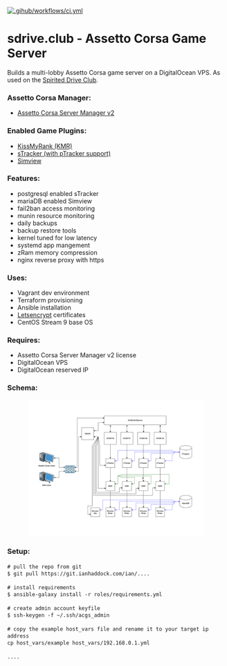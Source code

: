 [![.gihub/workflows/ci.yml](https://github.com/ianhaddock/sdrive.club/actions/workflows/ci.yml/badge.svg)](https://github.com/ianhaddock/sdrive.club/actions/workflows/ci.yml)

# sdrive.club - Assetto Corsa Game Server
Builds a multi-lobby Assetto Corsa game server on a DigitalOcean VPS. As used on the [Spirited Drive Club][4].

### Assetto Corsa Manager:
* [Assetto Corsa Server Manager v2][1]

### Enabled Game Plugins:
* [KissMyRank (KMR)][2]
* [sTracker (with pTracker support)][5]
* [Simview][6]

### Features:
* postgresql enabled sTracker
* mariaDB enabled Simview
* fail2ban access monitoring
* munin resource monitoring
* daily backups
* backup restore tools
* kernel tuned for low latency
* systemd app mangement
* zRam memory compression
* nginx reverse proxy with https

### Uses:
* Vagrant dev environment
* Terraform provisioning
* Ansible installation
* [Letsencrypt][3] certificates
* CentOS Stream 9 base OS

### Requires:
* Assetto Corsa Server Manager v2 license
* DigitalOcean VPS
* DigitalOcean reserved IP

### Schema:
<p align="center">
  <img width="80%" height="auto" src="https://raw.githubusercontent.com/ianhaddock/sdrive.club/main/roles/acmanager/acmanager-schema.png">
</p>

### Setup:

```
# pull the repo from git
$ git pull https://git.ianhaddock.com/ian/....

# install requirements
$ ansible-galaxy install -r roles/requirements.yml

# create admin account keyfile
$ ssh-keygen -f ~/.ssh/acgs_admin

# copy the example host_vars file and rename it to your target ip address
cp host_vars/example host_vars/192.168.0.1.yml

....

```


[1]: https://github.com/JustaPenguin/assetto-server-manager
[2]: https://www.racedepartment.com/downloads/kissmyrank-local-assetto-corsa-server-plugin.17667/
[3]: https://certbot.eff.org/
[4]: https://sdrive.club/
[5]: https://www.racedepartment.com/downloads/stracker.3510/
[6]: https://www.racedepartment.com/downloads/simview.35249/
